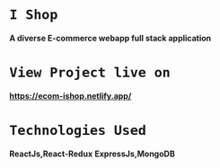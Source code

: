 # `I Shop`
**A diverse E-commerce webapp full stack application**

# `View Project live on `
**https://ecom-ishop.netlify.app/**

# `Technologies Used`
**ReactJs,React-Redux**
**ExpressJs,MongoDB**
